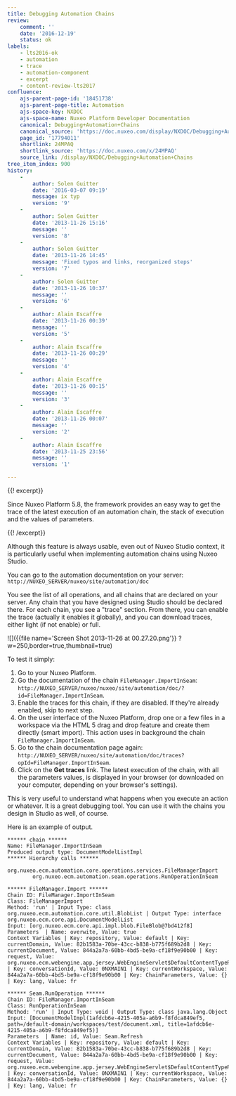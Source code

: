 ```yaml
---
title: Debugging Automation Chains
review:
    comment: ''
    date: '2016-12-19'
    status: ok
labels:
    - lts2016-ok
    - automation
    - trace
    - automation-component
    - excerpt
    - content-review-lts2017
confluence:
    ajs-parent-page-id: '18451738'
    ajs-parent-page-title: Automation
    ajs-space-key: NXDOC
    ajs-space-name: Nuxeo Platform Developer Documentation
    canonical: Debugging+Automation+Chains
    canonical_source: 'https://doc.nuxeo.com/display/NXDOC/Debugging+Automation+Chains'
    page_id: '17794011'
    shortlink: 24MPAQ
    shortlink_source: 'https://doc.nuxeo.com/x/24MPAQ'
    source_link: /display/NXDOC/Debugging+Automation+Chains
tree_item_index: 900
history:
    - 
        author: Solen Guitter
        date: '2016-03-07 09:19'
        message: ix typ
        version: '9'
    - 
        author: Solen Guitter
        date: '2013-11-26 15:16'
        message: ''
        version: '8'
    - 
        author: Solen Guitter
        date: '2013-11-26 14:45'
        message: 'Fixed typos and links, reorganized steps'
        version: '7'
    - 
        author: Solen Guitter
        date: '2013-11-26 10:37'
        message: ''
        version: '6'
    - 
        author: Alain Escaffre
        date: '2013-11-26 00:39'
        message: ''
        version: '5'
    - 
        author: Alain Escaffre
        date: '2013-11-26 00:29'
        message: ''
        version: '4'
    - 
        author: Alain Escaffre
        date: '2013-11-26 00:15'
        message: ''
        version: '3'
    - 
        author: Alain Escaffre
        date: '2013-11-26 00:07'
        message: ''
        version: '2'
    - 
        author: Alain Escaffre
        date: '2013-11-25 23:56'
        message: ''
        version: '1'

---
```

{{! excerpt}}

Since Nuxeo Platform 5.8, the framework provides an easy way to get the trace of the latest execution of an automation chain, the stack of execution and the values of parameters.

{{! /excerpt}}

Although this feature is always usable, even out of Nuxeo Studio context, it is particularly useful when implementing automation chains using Nuxeo Studio.

You can go to the automation documentation on your server: `http://NUXEO_SERVER/nuxeo/site/automation/doc`

You see the list of all operations, and all chains that are declared on your server. Any chain that you have designed using Studio should be declared there. For each chain, you see a  "trace" section. From there, you can enable the trace (actually it enables it globally), and you can download traces, either light (if not enable) or full.

![]({{file name='Screen Shot 2013-11-26 at 00.27.20.png'}} ?w=250,border=true,thumbnail=true)

To test it simply:

1.  Go to your Nuxeo Platform.
2.  Go the documentation of the chain `FileManager.ImportInSeam`: `http://NUXEO_SERVER/nuxeo/nuxeo/site/automation/doc/?id=FileManager.ImportInSeam`.
3.  Enable the traces for this chain, if they are disabled. If they're already enabled, skip to next step.
4.  On the user interface of the Nuxeo Platform, drop one or a few files in a workspace via the HTML 5 drag and drop feature and create them directly (smart import).
    This action uses in background the chain `FileManager.ImportInSeam`.
5.  Go to the chain documentation page again: `http://NUXEO_SERVER/nuxeo/site/automation/doc/traces?opId=FileManager.ImportInSeam`.
6.  Click on the **Get traces** link.
    The latest execution of the chain, with all the parameters values, is displayed in your browser (or downloaded on your computer, depending on your browser's settings).

This is very useful to understand what happens when you execute an action or whatever. It is a great debugging tool. You can use it with the chains you design in Studio as well, of course.

Here is an example of output.

```
****** chain ******
Name: FileManager.ImportInSeam
Produced output type: DocumentModelListImpl
****** Hierarchy calls ******
	org.nuxeo.ecm.automation.core.operations.services.FileManagerImport
		org.nuxeo.ecm.automation.seam.operations.RunOperationInSeam

****** FileManager.Import ******
Chain ID: FileManager.ImportInSeam
Class: FileManagerImport
Method: 'run' | Input Type: class org.nuxeo.ecm.automation.core.util.BlobList | Output Type: interface org.nuxeo.ecm.core.api.DocumentModelList
Input: [org.nuxeo.ecm.core.api.impl.blob.FileBlob@7bd412f8]
Parameters  | Name: overwite, Value: true
Context Variables | Key: repository, Value: default | Key: currentDomain, Value: 82b1583a-70be-43cc-b838-b775f689b2d8 | Key: currentDocument, Value: 844a2a7a-60bb-4bd5-be9a-cf18f9e90b00 | Key: request, Value: org.nuxeo.ecm.webengine.app.jersey.WebEngineServlet$DefaultContentTypeRequestWrapper@ca92e18 | Key: conversationId, Value: 0NXMAIN1 | Key: currentWorkspace, Value: 844a2a7a-60bb-4bd5-be9a-cf18f9e90b00 | Key: ChainParameters, Value: {} | Key: lang, Value: fr

****** Seam.RunOperation ******
Chain ID: FileManager.ImportInSeam
Class: RunOperationInSeam
Method: 'run' | Input Type: void | Output Type: class java.lang.Object
Input: [DocumentModelImpl(1afdcb6e-4215-405a-a6b9-f8fdca849ef5, path=/default-domain/workspaces/test/document.xml, title=1afdcb6e-4215-405a-a6b9-f8fdca849ef5)]
Parameters  | Name: id, Value: Seam.Refresh
Context Variables | Key: repository, Value: default | Key: currentDomain, Value: 82b1583a-70be-43cc-b838-b775f689b2d8 | Key: currentDocument, Value: 844a2a7a-60bb-4bd5-be9a-cf18f9e90b00 | Key: request, Value: org.nuxeo.ecm.webengine.app.jersey.WebEngineServlet$DefaultContentTypeRequestWrapper@ca92e18 | Key: conversationId, Value: 0NXMAIN1 | Key: currentWorkspace, Value: 844a2a7a-60bb-4bd5-be9a-cf18f9e90b00 | Key: ChainParameters, Value: {} | Key: lang, Value: fr
```
